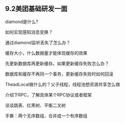 ## 9.2美团基础研发一面

diamond是什么?

如何实现感知消息变换？

通过diamond监听丢失了怎么办？

缓存大小，什么数据量才能体现缓存的效果

先更新数据库再更新缓存。如果更新缓存失败怎么办？

数据库和缓存不再同一个事务，更新缓存失败时如何回滚

TheadLocal做什么的？父子线程，线程池想资源共享怎么做

介绍下RPC，了解具体某个RPC协议或者框架

谈谈跳表、红黑树、平衡二叉树

手撕：两个无序数组，合并成一个有序数组

